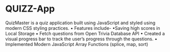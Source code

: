 # QUIZZ-App
QuizMaster is a quiz application built using JavaScript and styled
using modern CSS styling practices.
• Features include-
•Saving high scores in Local Storage
• Fetch questions from Open Trivia Database API
• Created a visual progress bar to track the user’s progress
through the questions.
• Implemented Modern JavaScript Array Functions (splice,
map, sort)
